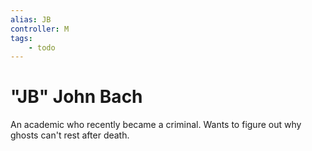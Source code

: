 ```yaml
---
alias: JB
controller: M
tags:
    - todo
---
```

# "JB" John Bach

An academic who recently became a criminal.
Wants to figure out why ghosts can't rest after death.
